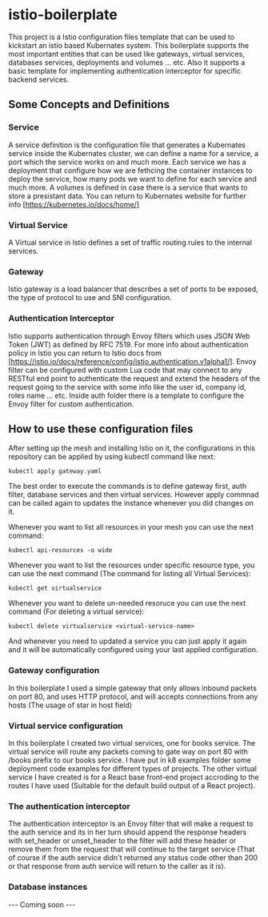 # istio-boilerplate
This project is a Istio configuration files template that can be used to kickstart an istio based Kubernates system.
This boilerplate supports the most important entities that can be used like gateways, virtual services, databases services, deployments and volumes ... etc.
Also it supports a basic template for implementing authentication interceptor for specific backend services.
## Some Concepts and Definitions
### Service
A service definition is the configuration file that generates a Kubernates service inside the Kubernates cluster, we can define a name for a service, a port which the service works on and much more. Each service we has a deployment that configure how we are fethcing the container instances to deploy the service, how many pods we want to define for each service and much more.
A volumes is defined in case there is a service that wants to store a presistant data.
You can return to Kubernates website for further info [https://kubernetes.io/docs/home/]
### Virtual Service
A Virtual service in Istio defines a set of traffic routing rules to the internal services.
### Gateway
Istio gateway is a load balancer that describes a set of ports to be exposed, the type of protocol to use and SNI configuration.
### Authentication Interceptor
Istio supports authentication through Envoy filters which uses JSON Web Token (JWT) as defined by RFC 7519. For more info about authentication policy in Istio you can return to Istio docs from [https://istio.io/docs/reference/config/istio.authentication.v1alpha1/].
Envoy filter can be configured with custom Lua code that may connect to any RESTful end point to authenticate the request and extend the headers of the request going to the service with some info like the user id, company id, roles name ... etc.
Inside auth folder there is a template to configure the Envoy filter for custom authentication.
## How to use these configuration files
After setting up the mesh and installing Istio on it, the configurations in this repository can be applied by using kubectl command like next:
```
kubectl apply gateway.yaml
```
The best order to execute the commands is to define gateway first, auth filter, database services and then virtual services. However apply commnad can be called again to updates the instance whenever you did changes on it.

Whenever you want to list all resources in your mesh you can use the next command:
```
kubectl api-resources -o wide
```

Whenever you want to list the resources under specific resource type, you can use the next command (The command for listing all Virtual Services):
```
kubectl get virtualservice
```

Whenever you want to delete un-needed resoruce you can use the next command (For deleting a virtual service):
```
kubectl delete virtualservice <virtual-service-name>
```

And whenever you need to updated a service you can just apply it again and it will be automatically configured using your last applied configuration.

### Gateway configuration
In this boilerplate I used a simple gateway that only allows inbound packets on port 80, and uses HTTP protocol, and will accepts connections from any hosts (The usage of star in host field)

### Virtual service configuration
In this boilerplate I created two virtual services, one for books service. The virtual service will route any packets coming to gate way on port 80 with /books prefix to our books service. I have put in k8 examples folder some deployment code examples for different types of projects.
The other virtual service I have created is for a React base front-end project accroding to the routes I have used (Suitable for the default build output of a React project).

### The authentication interceptor
The authentication interceptor is an Envoy filter that will make a request to the auth service and its in her turn should append the response headers with set_header or unset_header to the filter will add these header or remove them from the request that will continue to the target service (That of course if the auth service didn't returned any status code other than 200 or that response from auth service will return to the caller as it is).

### Database instances
--- Coming soon ---